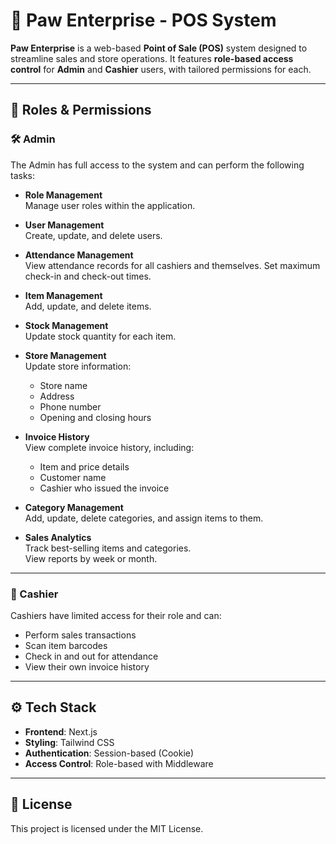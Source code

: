 # 🐾 Paw Enterprise - POS System

**Paw Enterprise** is a web-based **Point of Sale (POS)** system designed to streamline sales and store operations. It features **role-based access control** for **Admin** and **Cashier** users, with tailored permissions for each.

---

## 👥 Roles & Permissions

### 🛠 Admin
The Admin has full access to the system and can perform the following tasks:

- **Role Management**  
  Manage user roles within the application.

- **User Management**  
  Create, update, and delete users.

- **Attendance Management**  
  View attendance records for all cashiers and themselves. Set maximum check-in and check-out times.

- **Item Management**  
  Add, update, and delete items.

- **Stock Management**  
  Update stock quantity for each item.

- **Store Management**  
  Update store information:
  - Store name  
  - Address  
  - Phone number  
  - Opening and closing hours

- **Invoice History**  
  View complete invoice history, including:
  - Item and price details  
  - Customer name  
  - Cashier who issued the invoice

- **Category Management**  
  Add, update, delete categories, and assign items to them.

- **Sales Analytics**  
  Track best-selling items and categories.  
  View reports by week or month.

---

### 💼 Cashier
Cashiers have limited access for their role and can:

- Perform sales transactions
- Scan item barcodes
- Check in and out for attendance
- View their own invoice history

---

## ⚙️ Tech Stack

- **Frontend**: Next.js
- **Styling**: Tailwind CSS
- **Authentication**: Session-based (Cookie)
- **Access Control**: Role-based with Middleware

---

## 📄 License
This project is licensed under the MIT License.

